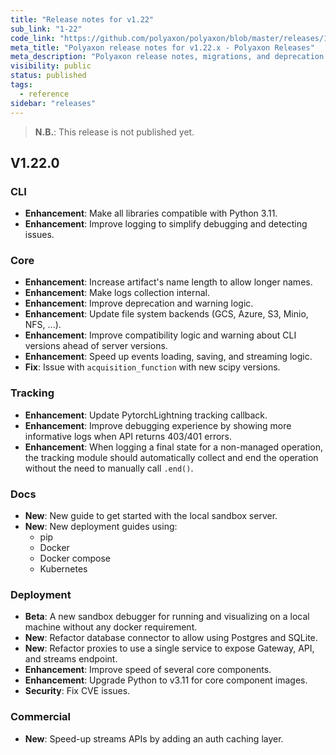 ```yaml
---
title: "Release notes for v1.22"
sub_link: "1-22"
code_link: "https://github.com/polyaxon/polyaxon/blob/master/releases/1-22.md"
meta_title: "Polyaxon release notes for v1.22.x - Polyaxon Releases"
meta_description: "Polyaxon release notes, migrations, and deprecation notes for v1.22.x."
visibility: public
status: published
tags:
  - reference
sidebar: "releases"
---
```


> **N.B.**: This release is not published yet.

## V1.22.0

### CLI

 * **Enhancement**: Make all libraries compatible with Python 3.11.
 * **Enhancement**: Improve logging to simplify debugging and detecting issues.

### Core

 * **Enhancement**: Increase artifact's name length to allow longer names.
 * **Enhancement**: Make logs collection internal.
 * **Enhancement**: Improve deprecation and warning logic.
 * **Enhancement**: Update file system backends (GCS, Azure, S3, Minio, NFS, ...).
 * **Enhancement**: Improve compatibility logic and warning about CLI versions ahead of server versions.
 * **Enhancement**: Speed up events loading, saving, and streaming logic.
 * **Fix**: Issue with `acquisition_function` with new scipy versions.

### Tracking

 * **Enhancement**: Update PytorchLightning tracking callback.
 * **Enhancement**: Improve debugging experience by showing more informative logs when API returns 403/401 errors.
 * **Enhancement**: When logging a final state for a non-managed operation, the tracking module should automatically collect and end the operation without the need to manually call `.end()`.

### Docs

 * **New**: New guide to get started with the local sandbox server.
 * **New**: New deployment guides using:
   * pip
   * Docker
   * Docker compose
   * Kubernetes

### Deployment

 * **Beta**: A new sandbox debugger for running and visualizing on a local machine without any docker requirement.
 * **New**: Refactor database connector to allow using Postgres and SQLite.
 * **New**: Refactor proxies to use a single service to expose Gateway, API, and streams endpoint.
 * **Enhancement**: Improve speed of several core components.
 * **Enhancement**: Upgrade Python to v3.11 for core component images.
 * **Security**: Fix CVE issues.

### Commercial

  * **New**: Speed-up streams APIs by adding an auth caching layer.
